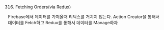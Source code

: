 316. Fetching Orders(via Redux)

Firebase에서 데이터를 가져올때 리덕스를 거치지 않는다.
Action Creator을 통해서 데이터를 Fetch하고
Redux를 통해서 데이터를 Manage하자
